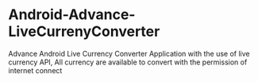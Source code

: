 # Android-Advance-LiveCurrenyConverter
Advance Android Live Currency Converter Application with the use of live currency API, All currency are available to convert with the permission of internet connect
